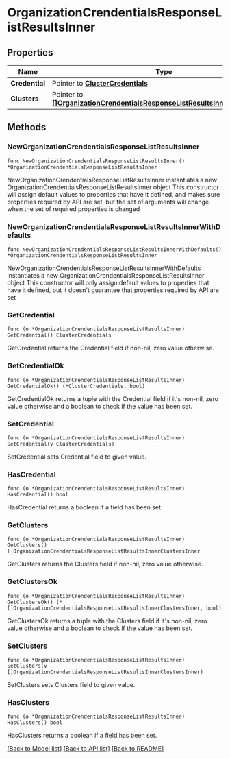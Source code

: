 # OrganizationCrendentialsResponseListResultsInner

## Properties

Name | Type | Description | Notes
------------ | ------------- | ------------- | -------------
**Credential** | Pointer to [**ClusterCredentials**](ClusterCredentials.md) |  | [optional] 
**Clusters** | Pointer to [**[]OrganizationCrendentialsResponseListResultsInnerClustersInner**](OrganizationCrendentialsResponseListResultsInnerClustersInner.md) |  | [optional] 

## Methods

### NewOrganizationCrendentialsResponseListResultsInner

`func NewOrganizationCrendentialsResponseListResultsInner() *OrganizationCrendentialsResponseListResultsInner`

NewOrganizationCrendentialsResponseListResultsInner instantiates a new OrganizationCrendentialsResponseListResultsInner object
This constructor will assign default values to properties that have it defined,
and makes sure properties required by API are set, but the set of arguments
will change when the set of required properties is changed

### NewOrganizationCrendentialsResponseListResultsInnerWithDefaults

`func NewOrganizationCrendentialsResponseListResultsInnerWithDefaults() *OrganizationCrendentialsResponseListResultsInner`

NewOrganizationCrendentialsResponseListResultsInnerWithDefaults instantiates a new OrganizationCrendentialsResponseListResultsInner object
This constructor will only assign default values to properties that have it defined,
but it doesn't guarantee that properties required by API are set

### GetCredential

`func (o *OrganizationCrendentialsResponseListResultsInner) GetCredential() ClusterCredentials`

GetCredential returns the Credential field if non-nil, zero value otherwise.

### GetCredentialOk

`func (o *OrganizationCrendentialsResponseListResultsInner) GetCredentialOk() (*ClusterCredentials, bool)`

GetCredentialOk returns a tuple with the Credential field if it's non-nil, zero value otherwise
and a boolean to check if the value has been set.

### SetCredential

`func (o *OrganizationCrendentialsResponseListResultsInner) SetCredential(v ClusterCredentials)`

SetCredential sets Credential field to given value.

### HasCredential

`func (o *OrganizationCrendentialsResponseListResultsInner) HasCredential() bool`

HasCredential returns a boolean if a field has been set.

### GetClusters

`func (o *OrganizationCrendentialsResponseListResultsInner) GetClusters() []OrganizationCrendentialsResponseListResultsInnerClustersInner`

GetClusters returns the Clusters field if non-nil, zero value otherwise.

### GetClustersOk

`func (o *OrganizationCrendentialsResponseListResultsInner) GetClustersOk() (*[]OrganizationCrendentialsResponseListResultsInnerClustersInner, bool)`

GetClustersOk returns a tuple with the Clusters field if it's non-nil, zero value otherwise
and a boolean to check if the value has been set.

### SetClusters

`func (o *OrganizationCrendentialsResponseListResultsInner) SetClusters(v []OrganizationCrendentialsResponseListResultsInnerClustersInner)`

SetClusters sets Clusters field to given value.

### HasClusters

`func (o *OrganizationCrendentialsResponseListResultsInner) HasClusters() bool`

HasClusters returns a boolean if a field has been set.


[[Back to Model list]](../README.md#documentation-for-models) [[Back to API list]](../README.md#documentation-for-api-endpoints) [[Back to README]](../README.md)


